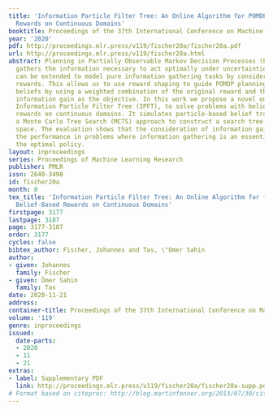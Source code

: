 ```yaml
---
title: 'Information Particle Filter Tree: An Online Algorithm for POMDPs with Belief-Based
  Rewards on Continuous Domains'
booktitle: Proceedings of the 37th International Conference on Machine Learning
year: '2020'
pdf: http://proceedings.mlr.press/v119/fischer20a/fischer20a.pdf
url: http://proceedings.mlr.press/v119/fischer20a.html
abstract: Planning in Partially Observable Markov Decision Processes (POMDPs) inherently
  gathers the information necessary to act optimally under uncertainties. The framework
  can be extended to model pure information gathering tasks by considering belief-based
  rewards. This allows us to use reward shaping to guide POMDP planning to informative
  beliefs by using a weighted combination of the original reward and the expected
  information gain as the objective. In this work we propose a novel online algorithm,
  Information Particle Filter Tree (IPFT), to solve problems with belief-dependent
  rewards on continuous domains. It simulates particle-based belief trajectories in
  a Monte Carlo Tree Search (MCTS) approach to construct a search tree in the belief
  space. The evaluation shows that the consideration of information gain greatly improves
  the performance in problems where information gathering is an essential part of
  the optimal policy.
layout: inproceedings
series: Proceedings of Machine Learning Research
publisher: PMLR
issn: 2640-3498
id: fischer20a
month: 0
tex_title: 'Information Particle Filter Tree: An Online Algorithm for {POMDP}s with
  Belief-Based Rewards on Continuous Domains'
firstpage: 3177
lastpage: 3187
page: 3177-3187
order: 3177
cycles: false
bibtex_author: Fischer, Johannes and Tas, \"Omer Sahin
author:
- given: Johannes
  family: Fischer
- given: Ömer Sahin
  family: Tas
date: 2020-11-21
address: 
container-title: Proceedings of the 37th International Conference on Machine Learning
volume: '119'
genre: inproceedings
issued:
  date-parts:
  - 2020
  - 11
  - 21
extras:
- label: Supplementary PDF
  link: http://proceedings.mlr.press/v119/fischer20a/fischer20a-supp.pdf
# Format based on citeproc: http://blog.martinfenner.org/2013/07/30/citeproc-yaml-for-bibliographies/
---
```

